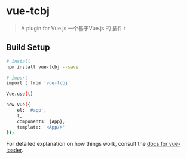# vue-tcbj

> A plugin for Vue.js
> 一个基于Vue.js 的 插件 t

## Build Setup

``` bash
# install
npm install vue-tcbj --save

```

``` bash
# import
import t from 'vue-tcbj'

Vue.use(t)

new Vue({
    el: '#app',
    t,
    components: {App},
    template: '<App/>'
});

```

For detailed explanation on how things work, consult the [docs for vue-loader](http://vuejs.github.io/vue-loader).
